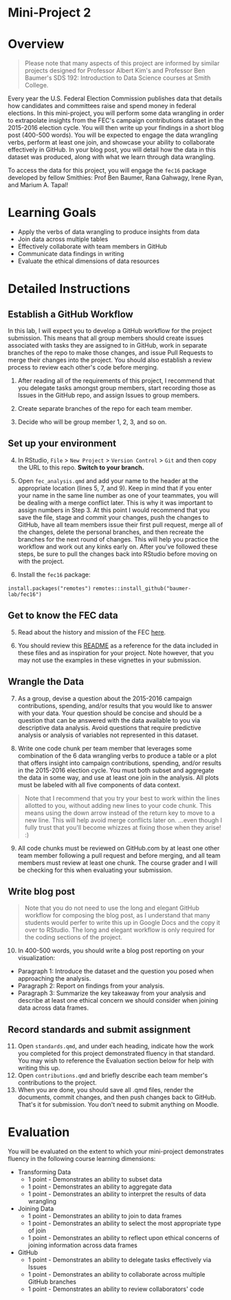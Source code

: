 # Mini-Project 2

# Overview

> Please note that many aspects of this project are informed by similar projects designed for Professor Albert Kim's and Professor Ben Baumer's SDS 192: Introduction to Data Science courses at Smith College. 

Every year the U.S. Federal Election Commission publishes data that details how candidates and committees raise and spend money in federal elections. In this mini-project, you will perform some data wrangling in order to extrapolate insights from the FEC's campaign contributions dataset in the 2015-2016 election cycle. You will then write up your findings in a short blog post (400-500 words). You will be expected to engage the data wrangling verbs, perform at least one join, and showcase your ability to collaborate effectively in GitHub. In your blog post, you will detail how the data in this dataset was produced, along with what we learn through data wrangling. 

To access the data for this project, you will engage the `fec16` package developed by fellow Smithies: Prof Ben Baumer, Rana Gahwagy, Irene Ryan, and Marium A. Tapal! 

# Learning Goals

* Apply the verbs of data wrangling to produce insights from data
* Join data across multiple tables
* Effectively collaborate with team members in GitHub
* Communicate data findings in writing
* Evaluate the ethical dimensions of data resources

# Detailed Instructions

## Establish a GitHub Workflow

In this lab, I will expect you to develop a GitHub workflow for the project submission. This means that all group members should create issues associated with tasks they are assigned to in GitHub, work in separate branches of the repo to make those changes, and issue Pull Requests to merge their changes into the project. You should also establish a review process to review each other's code before merging. 

1. After reading all of the requirements of this project, I recommend that you delegate tasks amongst group members, start recording those as Issues in the GitHub repo, and assign Issues to group members. 

2. Create separate branches of the repo for each team member.

3. Decide who will be group member 1, 2, 3, and so on.

## Set up your environment

4. In RStudio, `File` > `New Project` > `Version Control` > `Git` and then copy the URL to this repo. **Switch to your branch.** 

5. Open `fec_analysis.qmd` and add your name to the header at the appropriate location (lines 5, 7, and 9). Keep in mind that if you enter your name in the same line number as one of your teammates, you will be dealing with a merge conflict later. This is why it was important to assign numbers in Step 3. At this point I would recommend that you save the file, stage and commit your changes, push the changes to GitHub, have all team members issue their first pull request, merge all of the changes, delete the personal branches, and then recreate the branches for the next round of changes. This will help you practice the workflow and work out any kinks early on. After you've followed these steps, be sure to pull the changes back into RStudio before moving on with the project. 

4. Install the `fec16` package:

`install.packages("remotes")`
`remotes::install_github("baumer-lab/fec16")`

## Get to know the FEC data

5. Read about the history and mission of the FEC [here](https://www.fec.gov/about/mission-and-history/).

6. You should review this [README](https://github.com/baumer-lab/fec16) as a reference for the data included in these files and as inspiration for your project. Note however, that you may not use the examples in these vignettes in your submission.  

## Wrangle the Data

7. As a group, devise a question about the 2015-2016 campaign contributions, spending, and/or results that you would like to answer with your data. Your question should be concise and should be a question that can be answered with the data available to you via descriptive data analysis. Avoid questions that require predictive analysis or analysis of variables not represented in this dataset.

8. Write one code chunk per team member that leverages some combination of the 6 data wrangling verbs to produce a table or a plot that offers insight into campaign contributions, spending, and/or results in the 2015-2016 election cycle. You must both subset and aggregate the data in some way, and use at least one join in the analysis. All plots must be labeled with all five components of data context. 

> Note that I recommend that you try your best to work within the lines allotted to you, without adding new lines to your code chunk. This means using the down arrow instead of the return key to move to a new line. This will help avoid merge conflicts later on. ...even though I fully trust that you'll become whizzes at fixing those when they arise! :)

9. All code chunks must be reviewed on GitHub.com by at least one other team member following a pull request and before merging, and all team members must review at least one chunk. The course grader and I will be checking for this when evaluating your submission.

## Write blog post

> Note that you do not need to use the long and elegant GitHub workflow for composing the blog post, as I understand that many students would perfer to write this up in Google Docs and the copy it over to RStudio. The long and elegant workflow is only required for the coding sections of the project. 

10. In 400-500 words, you should write a blog post reporting on your visualization:
  * Paragraph 1: Introduce the dataset and the question you posed when approaching the analysis. 
  * Paragraph 2: Report on findings from your analysis.
  * Paragraph 3: Summarize the key takeaway from your analysis and describe at least one ethical concern we should consider when joining data across data frames.
    
## Record standards and submit assignment

11. Open `standards.qmd`, and under each heading, indicate how the work you completed for this project demonstrated fluency in that standard. You may wish to reference the Evaluation section below for help with writing this up. 
12. Open `contributions.qmd` and briefly describe each team member's contributions to the project. 
13. When you are done, you should save all .qmd files, render the documents, commit changes, and then push changes back to GitHub. That's it for submission. You don't need to submit anything on Moodle. 

# Evaluation 

You will be evaluated on the extent to which your mini-project demonstrates fluency in the following course learning dimensions:

* Transforming Data
  * 1 point - Demonstrates an ability to subset data
  * 1 point - Demonstrates an ability to aggregate data
  * 1 point - Demonstrates an ability to interpret the results of data wrangling
* Joining Data
  * 1 point - Demonstrates an ability to join to data frames
  * 1 point - Demonstrates an ability to select the most appropriate type of join
  * 1 point - Demonstrates an ability to reflect upon ethical concerns of joining information across data frames
* GitHub
  * 1 point - Demonstrates an ability to delegate tasks effectively via Issues
  * 1 point - Demonstrates an ability to collaborate across multiple GitHub branches
  * 1 point - Demonstrates an ability to review collaborators' code
  

